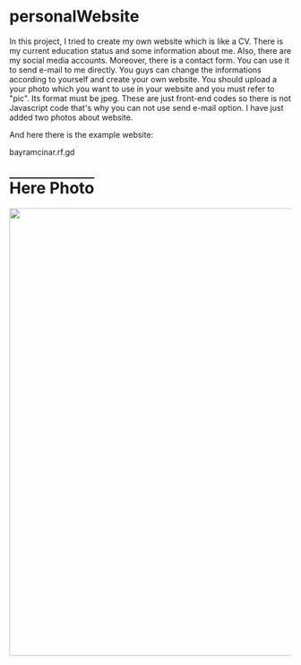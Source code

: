 # personalWebsite
In this project, I tried to create my own website which is like a CV. There is my current education status and some information about me. Also, there are my social media accounts. Moreover, there is a contact form. You can use it to send e-mail to me directly. You guys can change the informations according to yourself and create your own website. You should upload a your photo which you want to use in your website and you must refer to "pic". Its format must be jpeg. These are just front-end codes so there is not Javascript code that's why you can not use send e-mail option. I have just added two photos about website.

And here there is the example website: 

bayramcinar.rf.gd

<h1 style="text-decoration: overline;">Here Photo</h1>
<img src="https://github.com/bayramcinar/personalWebsite/assets/99193151/c4996feb-a797-44e7-8f55-faf0394912d5" style="width: 800px;">


